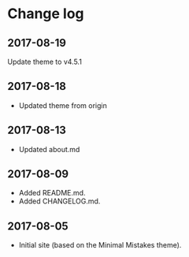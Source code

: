 # Change log

## 2017-08-19

Update theme to v4.5.1

## 2017-08-18

- Updated theme from origin

## 2017-08-13

- Updated about.md

## 2017-08-09

- Added README.md.
- Added CHANGELOG.md.

## 2017-08-05

- Initial site (based on the Minimal Mistakes theme).
